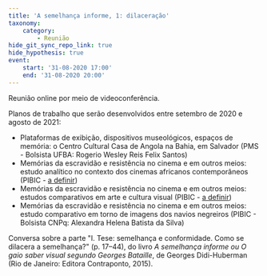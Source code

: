 ```yaml
---
title: 'A semelhança informe, 1: dilaceração'
taxonomy:
    category:
        - Reunião
hide_git_sync_repo_link: true
hide_hypothesis: true
event:
    start: '31-08-2020 17:00'
    end: '31-08-2020 20:00'
---
```


Reunião online por meio de videoconferência.

Planos de trabalho que serão desenvolvidos entre setembro de 2020 e agosto de 2021:

* Plataformas de exibição, dispositivos museológicos, espaços de memória: o Centro Cultural Casa de Angola na Bahia, em Salvador (PMS - Bolsista UFBA: Rogerio Wesley Reis Felix Santos)
* Memórias da escravidão e resistência no cinema e em outros meios: estudo analítico no contexto dos cinemas africanos contemporâneos (PIBIC - [a definir](http://www.arqueologiadosensivel.ufba.br/atividades/edital-iniciacao-cientifica-2020))
* Memórias da escravidão e resistência no cinema e em outros meios: estudos comparativos em arte e cultura visual (PIBIC - [a definir](http://www.arqueologiadosensivel.ufba.br/atividades/edital-iniciacao-cientifica-2020))
* Memórias da escravidão e resistência no cinema e em outros meios: estudo comparativo em torno de imagens dos navios negreiros (PIBIC - Bolsista CNPq: Alexandra Helena Batista da Silva)

Conversa sobre a parte "I. Tese: semelhança e conformidade. Como se dilacera a semelhança?" (p. 17–44), do livro _A semelhança informe ou O gaio saber visual segundo Georges Bataille_, de Georges Didi-Huberman (Rio de Janeiro: Editora Contraponto, 2015).